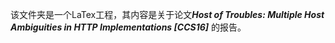 该文件夹是一个LaTex工程，其内容是关于论文***Host of Troubles: Multiple Host Ambiguities in HTTP Implementations [CCS16]*** 的报告。
